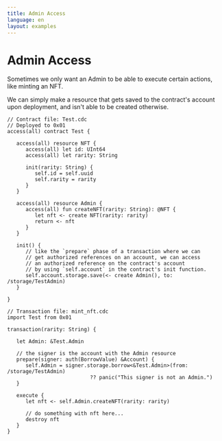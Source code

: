 ```yaml
---
title: Admin Access
language: en
layout: examples
---
```


# Admin Access

Sometimes we only want an Admin to be able to execute certain actions, like minting an NFT.

We can simply make a resource that gets saved to the contract's account upon deployment, and isn't able to be created otherwise.

```cadence
// Contract file: Test.cdc
// Deployed to 0x01
access(all) contract Test {

   access(all) resource NFT {
      access(all) let id: UInt64
      access(all) let rarity: String
      
      init(rarity: String) {
         self.id = self.uuid
         self.rarity = rarity
      }
   }

   access(all) resource Admin {
      access(all) fun createNFT(rarity: String): @NFT {
         let nft <- create NFT(rarity: rarity)
         return <- nft
      }
   }

   init() {
      // like the `prepare` phase of a transaction where we can 
      // get authorized references on an account, we can access 
      // an authorized reference on the contract's account 
      // by using `self.account` in the contract's init function.
      self.account.storage.save(<- create Admin(), to: /storage/TestAdmin)
   }

}
```

```cadence
// Transaction file: mint_nft.cdc
import Test from 0x01

transaction(rarity: String) {

   let Admin: &Test.Admin

   // the signer is the account with the Admin resource
   prepare(signer: auth(BorrowValue) &Account) {
      self.Admin = signer.storage.borrow<&Test.Admin>(from: /storage/TestAdmin) 
                           ?? panic("This signer is not an Admin.")
   }

   execute {
      let nft <- self.Admin.createNFT(rarity: rarity)

      // do something with nft here...
      destroy nft
   }
}
```
